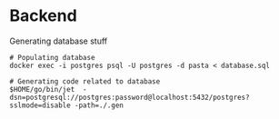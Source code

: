 # Backend

Generating database stuff

```
# Populating database 
docker exec -i postgres psql -U postgres -d pasta < database.sql

# Generating code related to database
$HOME/go/bin/jet  -dsn=postgresql://postgres:password@localhost:5432/postgres?sslmode=disable -path=./.gen
```
